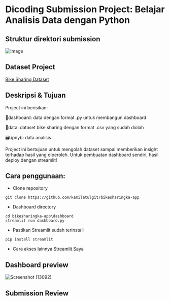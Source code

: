 # Dicoding Submission Project: Belajar Analisis Data dengan Python

## Struktur direktori submission
![image](https://github.com/user-attachments/assets/75ceba1c-a177-422a-85be-43119e8f4a0b)

## Dataset Project
[Bike Sharing Dataset](https://www.kaggle.com/datasets/lakshmi25npathi/bike-sharing-dataset)

## Deskripsi & Tujuan
Project ini berisikan:

📂dashboard: data dengan format .py untuk membangun dashboard

📂data: dataset bike sharing dengan format .csv  yang sudah diolah

🗃️.ipnyb: data analisis

Project ini bertujuan untuk mengolah dataset sampai memberikan insight terhadap hasil yang diperoleh. 
Untuk pembuatan dashboard sendiri, hasil deploy dengan streamlit!

## Cara penggunaan:
* Clone repository
```
git clone https://github.com/kamilatulgit/bikesharingka-app
```

* Dashboard directory
```
cd bikesharingka-app\dashboard		
streamlit run dashboard.py
```

* Pastikan Streamlit sudah terinstall
```
pip install streamlit
```

* Cara akses lainnya [Streamlit Saya](https://bit.ly/StreamlitSaya)


## Dashboard preview
![Screenshot (13092)](https://github.com/user-attachments/assets/fd5323dd-0ba9-4c87-9c4a-6f968bcbc8fd)

## Submission Review
